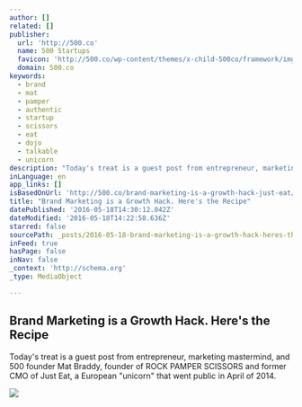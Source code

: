 ```yaml
---
author: []
related: []
publisher:
  url: 'http://500.co'
  name: 500 Startups
  favicon: 'http://500.co/wp-content/themes/x-child-500co/framework/img/icons/favicon.ico'
  domain: 500.co
keywords:
  - brand
  - mat
  - pamper
  - authentic
  - startup
  - scissors
  - eat
  - dojo
  - talkable
  - unicorn
description: "Today's treat is a guest post from entrepreneur, marketing mastermind, and 500 founder Mat Braddy, founder of ROCK PAMPER SCISSORS and former CMO of Just Eat, a European \"unicorn\" that went public in April of 2014."
inLanguage: en
app_links: []
isBasedOnUrl: 'http://500.co/brand-marketing-is-a-growth-hack-just-eat/?utm_campaign=Submission&utm_medium=Community&utm_source=GrowthHackers.com'
title: "Brand Marketing is a Growth Hack. Here's the Recipe"
datePublished: '2016-05-18T14:30:12.042Z'
dateModified: '2016-05-18T14:22:58.636Z'
starred: false
sourcePath: _posts/2016-05-18-brand-marketing-is-a-growth-hack-heres-the-recipe.md
inFeed: true
hasPage: false
inNav: false
_context: 'http://schema.org'
_type: MediaObject

---
```

<article style=""><h1>Brand Marketing is a Growth Hack. Here's the Recipe</h1><p>Today's treat is a guest post from entrepreneur, marketing mastermind, and 500 founder Mat Braddy, founder of ROCK PAMPER SCISSORS and former CMO of Just Eat, a European "unicorn" that went public in April of 2014.</p><img src="http://500.co/wp-content/uploads/2016/05/Just-Eat-taxi-2_0.jpg" /></article>